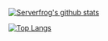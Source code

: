 [![Serverfrog's github stats](https://github-readme-stats.vercel.app/api?username=Serverfrog&show_icons=true&theme=dark)](https://github.com/anuraghazra/github-readme-stats)


[![Top Langs](https://github-readme-stats.vercel.app/api/top-langs/?username=Serverfrog&exclude_repo=UnitySandbox)](https://github.com/anuraghazra/github-readme-stats)
